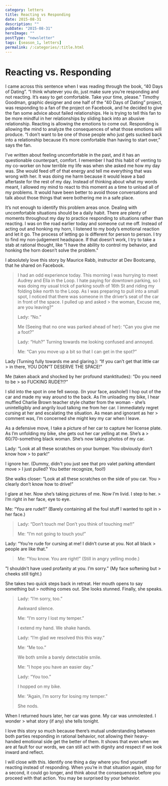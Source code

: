 ```yaml
---
category: letters
title: Reacting vs Responding
date: 2015-08-31
description: ""
pubDate: "2015-08-31"
heroImage: ""
postType: "newsletter"
tags: [season_1, letters]
permalink: /:categories/:title.html
---
```


# Reacting vs. Responding

I came across this sentence when I was reading through the book, “40 Days of Dating”. “I think whatever you do, just make sure you’re responding and not reacting. It’s easy to get comfortable. Take your time, please.” Timothy Goodman, graphic designer and one half of the “40 Days of Dating” project, was responding to a fan of the project on Facebook, and he decided to give the fan some advice about failed relationships. He is trying to tell this fan to be more mindful in her relationships by sliding back into an abusive relationship. Reacting is allowing the emotions to come out. Responding is allowing the mind to analyze the consequences of what those emotions will produce. “I don’t want to be one of those people who just gets sucked back into a relationship because it’s more comfortable than having to start over,” says the fan.

I’ve written about feeling uncomfortable in the past, and it has an questionable counterpart, comfort. I remember I had this habit of venting to my co-worker on how terrible my life was when she asked me how my day was. She would feed off of that energy and tell me everything that was wrong with her. It was doing me harm because it would leave a bad aftertaste for the rest of my day. Instead of thinking about what my words meant, I allowed my mind to react to this moment as a time to unload all of my problems. It would have been better to avoid those conversations and talk about those things that were bothering me in a safe place.

It’s not enough to identify this problem areas once. Dealing with uncomfortable situations should be a daily habit. There are plenty of moments throughout my day to practice responding to situations rather than reacting. I was on the road earlier today and someone cut me off. Instead of acting out and honking my horn, I listened to my body’s emotional reaction and let it go. The process of letting go is different for person to person. I try to find my non-judgement headspace. If that doesn’t work, I try to take a stab at rational thought, like “I have the ability to control my behavior, and honking the horn doesn’t solve the problem."

I absolutely love this story by Maurice Rabb, instructor at Dev Bootcamp, that he shared on Facebook.

> I had an odd experience today. This morning I was hurrying to meet Audrey and Ella in the Loop. I hate paying for downtown parking, so I was doing my usual trick of parking south of 16th St and riding my folding bike north to the Loop. As I was preparing to pull into a small spot, I noticed that there was someone in the driver’s seat of the car in front of the space. I pulled up and asked > the woman, Excuse me, are you leaving?"
>
> Lady: “No.”
>
> Me (Seeing that no one was parked ahead of her): “Can you give me a foot?”
>
> Lady: “Huh?” Turning towards me looking confused and annoyed.
>
> Me: “Can you move up a bit so that I can get in the spot?”
>
Lady (Turning fully towards me and glaring.): “If you can’t get that little car > in there, YOU DON”T DESERVE THE SPACE!”
>
Me (taken aback and shocked by her profound stanktitudes): “Do you need to be > so FUCKING RUDE?!?”
>
I slid into the spot in one fell swoop. (In your face, asshole!) I hop out of the car and made my way around to the back. As I’m unloading my bike, I hear muffled Charlie Brown teacher style chatter from the woman - she’s unintelligibly and angrily loud talking me from her car. I immediately regret cursing at her and escalating the situation. As mean and ignorant as her > comment was, I’m concerned she might key my car when I leave.
>
As a defensive move, I take a picture of her car to capture her license plate. As I’m unfolding my bike, she gets out her car yelling at me. She’s a > 60/70-something black woman. She’s now taking photos of my car.
>
Lady: “Look at all these scratches on your bumper. You obviously don’t know how > to park!”
>
I ignore her. (Dummy, didn't you just see that pro valet parking attendant move > I just pulled? You better recognize, fool!)
>
She walks closer: “Look at all these scratches on the side of you car. You > clearly don’t know how to drive!”
>
I glare at her. Now she’s taking pictures of me. Now I’m livid. I step to her. > I’m right in her face, eye to eye.
>
Me: “You are rude!!” (Barely containing all the foul stuff I wanted to spit in > her face.)
>
> Lady: “Don’t touch me! Don’t you think of touching me!!”
>
> Me: “I’m not going to touch you!”
>
Lady: “You’re rude for cursing at me! I didn’t curse at you. Not all black > people are like that.”
>
> Me: “You know. You are right!” (Still in angry yelling mode.)
>
"I shouldn't have used profanity at you. I’m sorry.” (My face softening but > cheeks still tight.)
>
She takes two quick steps back in retreat. Her mouth opens to say something but > nothing comes out. She looks stunned. Finally, she speaks.
>
> Lady: “I’m sorry, too.”
>
> Awkward silence.
>
> Me: “I’m sorry I lost my temper.”
>
> I extend my hand. We shake hands.
>
> Lady: “I’m glad we resolved this this way.”
>
> Me: “Me too.”
>
> We both smile a barely detectable smile.
>
> Me: “I hope you have an easier day.”
>
> Lady: “You too.”
>
> I hopped on my bike.
>
> Me: “Again, I’m sorry for losing my temper.”
>
> She nods.
>
When I returned hours later, her car was gone. My car was unmolested. I wonder > what story (if any) she tells tonight.

I love this story so much because there’s mutual understanding between both parties responding in rational behavior, not allowing their heavy-handed emotional side get the better of them. It shows that even when we are at fault for our words, we can still act with dignity and respect if we look inward and reflect.

I will close with this. Identify one thing a day where you find yourself reacting instead of responding. When you’re in that situation again, stop for a second, it could go longer, and think about the consequences before you proceed with that action. You may be surprised by your behavior.
